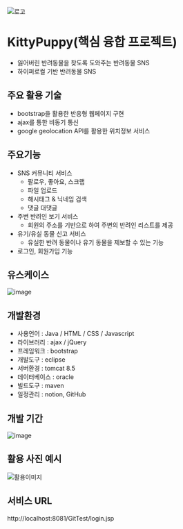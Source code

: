 ![로고](https://user-images.githubusercontent.com/95062638/156505973-babe0ed0-33d6-44dd-bb50-8367988cbd47.png)
# KittyPuppy(핵심 융합 프로젝트)
- 잃어버린 반려동물을 찾도록 도와주는 반려동물 SNS
- 하이퍼로컬 기반 반려동물 SNS
## 주요 활용 기술
- bootstrap을 활용한 반응형 웹페이지 구현
- ajax를 통한 비동기 통신
- google geolocation API를 활용한 위치정보 서비스
## 주요기능
- SNS 커뮤니티 서비스
  - 팔로우, 좋아요, 스크랩
  - 파일 업로드
  - 해시태그 & 닉네임 검색
  - 댓글 대댓글
- 주변 반려인 보기 서비스
  - 회원의 주소를 기반으로 하여 주변의 반려인 리스트를 제공
- 유기/유실 동물 신고 서비스
  - 유실한 반려 동물이나 유기 동물을 제보할 수 있는 기능
- 로그인, 회원가입 기능
## 유스케이스
![image](https://user-images.githubusercontent.com/95062638/156504405-738332e3-d4f8-48a8-aa65-5fa19e1596ae.png)
## 개발환경
- 사용언어 : Java / HTML / CSS / Javascript
- 라이브러리 : ajax / jQuery
- 프레임워크 : bootstrap
- 개발도구 : eclipse
- 서버환경 : tomcat 8.5
- 데이터베이스 : oracle
- 빌드도구 : maven
- 일정관리 : notion, GitHub
## 개발 기간
![image](https://user-images.githubusercontent.com/95062638/156504648-8b355ba9-5e2a-4e3d-a6b2-f240a8f589c6.png)
## 활용 사진 예시
![활용이미지](https://user-images.githubusercontent.com/95062638/156506007-4efd8fc3-9b86-4e58-8304-1716074e2a14.png)
## 서비스 URL
http://localhost:8081/GitTest/login.jsp
